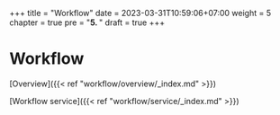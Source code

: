 +++
title = "Workflow"
date = 2023-03-31T10:59:06+07:00
weight = 5
chapter = true
pre = "<b>5. </b>"
draft = true
+++

# Workflow

[Overview]({{< ref "workflow/overview/_index.md" >}})

[Workflow service]({{< ref "workflow/service/_index.md" >}})

<!-- [WorkflowContext]({{< ref "workflow/context" >}}) -->

<!-- [Models]({{< ref "workflow/models" >}}) -->
